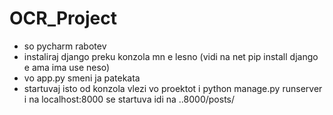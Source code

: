 # OCR_Project

* so pycharm rabotev
* instaliraj django preku konzola mn e lesno (vidi na net pip install django e ama ima use neso)
* vo app.py smeni ja patekata 
* startuvaj isto od konzola vlezi vo proektot i  python manage.py runserver i na localhost:8000 se startuva idi na ..8000/posts/
